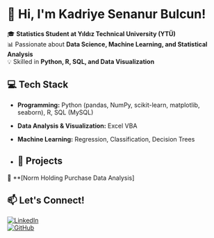 # 👋 Hi, I'm Kadriye Senanur Bulcun!  

🎓 **Statistics Student at Yıldız Technical University (YTÜ)**  
📊 Passionate about **Data Science, Machine Learning, and Statistical Analysis**  
💡 Skilled in **Python, R, SQL, and Data Visualization**  

## 💻 Tech Stack  
- **Programming:** Python (pandas, NumPy, scikit-learn, matplotlib, seaborn), R, SQL (MySQL)  
- **Data Analysis & Visualization:** Excel VBA 
- **Machine Learning:** Regression, Classification, Decision Trees

- ## 🚀 Projects  
🔹 **[Norm Holding Purchase Data Analysis]

## 📫 Let's Connect!  
[![LinkedIn](https://img.shields.io/badge/LinkedIn-000?style=flat&logo=linkedin)](https://linkedin.com/in/senanurbulcun)  
[![GitHub](https://img.shields.io/badge/GitHub-000?style=flat&logo=github)](https://github.com/senabulcun)  
